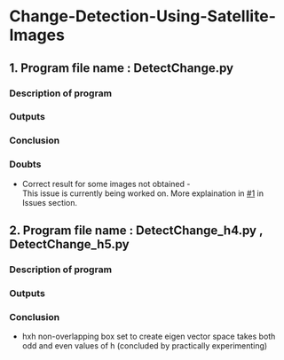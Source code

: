 # Change-Detection-Using-Satellite-Images 

## 1. Program file name : DetectChange.py 

### Description of program 

### Outputs

### Conclusion    

### Doubts
* Correct result for some images not obtained -     
  This issue is currently being worked on.
  More explaination in [#1](https://github.com/Bhumika-Kothwal/Change-Detection-Using-Satellite-Images/issues/1) in Issues section.
  

## 2. Program file name : DetectChange_h4.py , DetectChange_h5.py

### Description of program  

### Outputs


### Conclusion
* hxh non-overlapping box set to create eigen vector space takes both odd and even values of h (concluded by practically experimenting)
